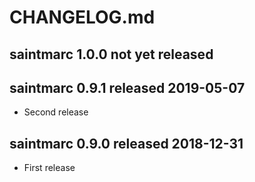 
# CHANGELOG.md


## saintmarc 1.0.0  not yet released


## saintmarc 0.9.1  released 2019-05-07

* Second release

## saintmarc 0.9.0  released 2018-12-31

* First release

